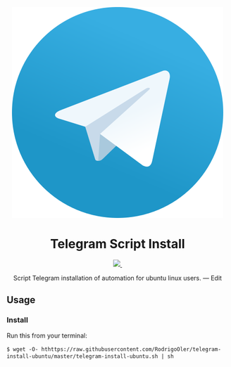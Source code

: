 <p align="center">
  <img src="https://github.com/RodrigoOler/telegram-install-ubuntu/blob/master/content/Telegram_logo.svg.png">
</p>

<h1 align="center">Telegram Script Install</h1>

<p align="center">
  <a href="https://travis-ci.org/RodrigoOler/telegram-install-ubuntu/builds/157762587">
    <img src="https://travis-ci.org/RodrigoOler/telegram-install-ubuntu.svg?branch=master">
  </a>
  <a href="">
    <img src="">
  </a>
</p>

<p align="center">
  Script Telegram installation of automation for ubuntu linux users. — Edit
</p>

## Usage


### Install
Run this from your terminal:
```
$ wget -O- hthttps://raw.githubusercontent.com/RodrigoOler/telegram-install-ubuntu/master/telegram-install-ubuntu.sh | sh
```
